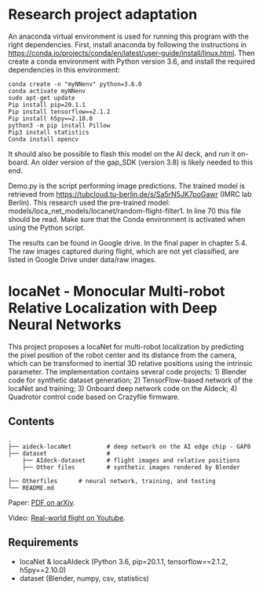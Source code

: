 # Research project adaptation

An anaconda virtual environment is used for running this program with the right dependencies. First, install anaconda by following the instructions in https://conda.io/projects/conda/en/latest/user-guide/install/linux.html. Then create a conda environment with Python version 3.6, and install the required dependencies in this environment: 

```
conda create -n "myNNenv" python=3.6.0
conda activate myNNenv
sudo apt-get update
Pip install pip=20.1.1
Pip install tensorflow==2.1.2
Pip install h5py==2.10.0
python3 -m pip install Pillow
Pip3 install statistics
Conda install opencv
```

It should also be possible to flash this model on the AI deck, and run it on-board. An older version of the gap_SDK (version 3.8) is likely needed to this end.  

Demo.py is the script performing image predictions. The trained model is retrieved from https://tubcloud.tu-berlin.de/s/Sa5rN5JK7poGawr (IMRC lab Berlin). This research used the pre-trained model: models/loca_net_models/locanet/random-flight-filter1. In line 70 this file should be read. Make sure that the Conda environment is activated when using the Python script.

The  results can be found in Google drive. In the final paper in chapter 5.4. The raw images captured during flight, which are not yet classified, are listed in Google Drive under data/raw images.
 

# locaNet - Monocular Multi-robot Relative Localization with Deep Neural Networks

This project proposes a locaNet for multi-robot localization by predicting the pixel position of the robot center and its distance from the camera, which can be transformed to inertial 3D relative positions using the intrinsic parameter. The implementation contains several code projects: 1) Blender code for synthetic dataset generation; 2) TensorFlow-based network of the locaNet and training; 3) Onboard deep network code on the AIdeck; 4) Quadrotor control code based on Crazyflie firmware.

## Contents

    .
    ├── aideck-locaNet          # deep network on the AI edge chip - GAP8
    ├── dataset                 # 
        ├── AIdeck-dataset      # flight images and relative positions
        ├── Other files         # synthetic images rendered by Blender
        
    ├── Otherfiles      # neural network, training, and testing
    └── README.md

<!-- <p align="center">
  <img width="400" height="260" src="./plot.png">
</p> -->

Paper: [PDF on arXiv](https://arxiv.org/abs/2105.12797).

Video: [Real-world flight on Youtube](abc).

## Requirements

 - locaNet & locaAIdeck (Python 3.6, pip=20.1.1, tensorflow==2.1.2, h5py==2.10.0)
 - dataset (Blender, numpy, csv, statistics)

    
